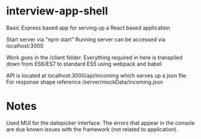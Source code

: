 # interview-app-shell
Basic Express based app for serving up a React based application

Start server via "npm start"
Running server can be accessed via localhost:3000

Work goes in the /client folder. Everything required in here is transpiled down from ES6/ES7 to standard ES5 using webpack and babel.

API is located at localhost:3000/api/incoming which serves up a json file. For response shape reference /server/mockData/incoming.json

# Notes

Used MUI for the datepicker interface. The errors that appear in the console are due known issues with the framework (not related to application). 
